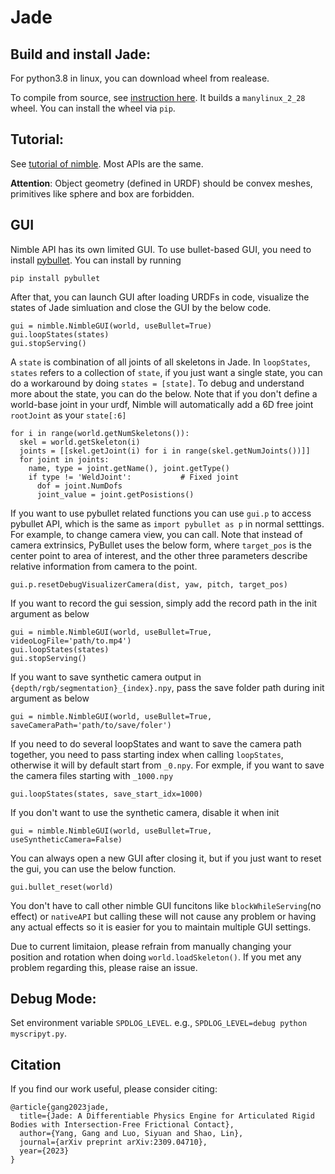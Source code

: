 # Jade

## Build and install Jade:
For python3.8 in linux, you can download wheel from realease.

To compile from source, see [instruction here](build_container/README.md). It builds a `manylinux_2_28`
wheel. You can install the wheel via `pip`.

## Tutorial:

See [tutorial of nimble](https://nimblephysics.org/docs/). Most APIs are the same.

**Attention**: Object geometry (defined in URDF) should be convex meshes, primitives like sphere and box are forbidden.

## GUI
Nimble API has its own limited GUI. To use bullet-based GUI, you need to install [pybullet](https://pybullet.org/wordpress/). You can install by running

`pip install pybullet`

After that, you can launch GUI after loading URDFs in code, visualize the states of Jade simluation and close the GUI by the below code.

```
gui = nimble.NimbleGUI(world, useBullet=True)
gui.loopStates(states)
gui.stopServing()
```

A `state` is combination of all joints of all skeletons in Jade. In `loopStates`, `states` refers to a collection of `state`, if you just want a single state, you can do a workaround by doing `states = [state]`. To debug and understand more about the state, you can do the below. Note that if you don't define a world-base joint in your urdf, Nimble will automatically add a 6D free joint `rootJoint` as your `state[:6]` 
```
for i in range(world.getNumSkeletons()):
  skel = world.getSkeleton(i)
  joints = [[skel.getJoint(i) for i in range(skel.getNumJoints())]]
  for joint in joints:
    name, type = joint.getName(), joint.getType()
    if type != 'WeldJoint':           # Fixed joint
      dof = joint.NumDofs
      joint_value = joint.getPosistions()
```

If you want to use pybullet related functions you can use `gui.p` to access pybullet API, which is the same as `import pybullet as p` in normal setttings. For example, to change camera view, you can call. Note that instead of camera extrinsics, PyBullet uses the below form, where `target_pos` is the center point to area of interest, and the other three parameters describe relative information from camera to the point.
```
gui.p.resetDebugVisualizerCamera(dist, yaw, pitch, target_pos)
```

If you want to record the gui session, simply add the record path in the init argument as below
```
gui = nimble.NimbleGUI(world, useBullet=True, videoLogFile='path/to.mp4')
gui.loopStates(states)
gui.stopServing()
```

If you want to save synthetic camera output in `{depth/rgb/segmentation}_{index}.npy`, pass the save folder path during init argument as below
```
gui = nimble.NimbleGUI(world, useBullet=True, saveCameraPath='path/to/save/foler')
```
If you need to do several loopStates and want to save the camera path together, you need to pass starting index when calling `loopStates`, otherwise it will by default start from `_0.npy`. For exmple, if you want to save the camera files starting with `_1000.npy`
```
gui.loopStates(states, save_start_idx=1000)
```

If you don't want to use the synthetic camera, disable it when init
```
gui = nimble.NimbleGUI(world, useBullet=True, useSyntheticCamera=False)
```

You can always open a new GUI after closing it, but if you just want to reset the gui, you can use the below function.

```
gui.bullet_reset(world)
```

You don't have to call other nimble GUI funcitons like `blockWhileServing`(no effect) or `nativeAPI` but calling these will not cause any problem or having any actual effects so it is easier for you to maintain multiple GUI settings.

Due to current limitaion, please refrain from manually changing your position and rotation when doing `world.loadSkeleton()`. If you met any problem regarding this, please raise an issue.

## Debug Mode:

Set environment variable `SPDLOG_LEVEL`. e.g., `SPDLOG_LEVEL=debug python myscripyt.py`.

## Citation

If you find our work useful, please consider citing:
```
@article{gang2023jade,
  title={Jade: A Differentiable Physics Engine for Articulated Rigid Bodies with Intersection-Free Frictional Contact},
  author={Yang, Gang and Luo, Siyuan and Shao, Lin},
  journal={arXiv preprint arXiv:2309.04710},
  year={2023}
}
```

